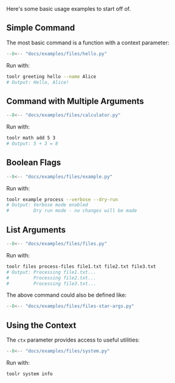 Here's some basic usage examples to start off of.


## Simple Command

The most basic command is a function with a context parameter:

```python title="tools/hello.py"
--8<-- "docs/examples/files/hello.py"
```

Run with:
```bash
toolr greeting hello --name Alice
# Output: Hello, Alice!
```

## Command with Multiple Arguments

```python title="tools/calculator.py"
--8<-- "docs/examples/files/calculator.py"
```

Run with:
```bash
toolr math add 5 3
# Output: 5 + 3 = 8
```

## Boolean Flags

```python title="tools/example.py"
--8<-- "docs/examples/files/example.py"
```

Run with:
```bash
toolr example process --verbose --dry-run
# Output: Verbose mode enabled
#         Dry run mode - no changes will be made
```

## List Arguments

```python title="tools/files.py"
--8<-- "docs/examples/files/files.py"
```

Run with:
```bash
toolr files process-files file1.txt file2.txt file3.txt
# Output: Processing file1.txt...
#         Processing file2.txt...
#         Processing file3.txt...
```

The above command could also be defined like:

```python title="tools/files.py"
--8<-- "docs/examples/files/files-star-args.py"
```

## Using the Context

The `ctx` parameter provides access to useful utilities:

```python title="tools/system.py"
--8<-- "docs/examples/files/system.py"
```

Run with:
```bash
toolr system info
```
